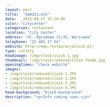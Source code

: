 ```yaml
---
layout: post
title:  "S&#321;oik"
date:   2015-09-27 15:16:00
color: "citycenter"
categories: restaurant
location: "City Center"
address: "Ul. Ogrodowa 31/35, Warszawa"
telephone: "22 401 17 54"
website: http://www.restauracjasloik.pl/
type: cutlery
headimage: /img/sloik/sloik_1.jpg
thumbnail: /img/sloik/reduced/sloik-thumb.jpg
openingtimes: "check website"
images:
- /img/sloik/reduced/sloik-1.JPG
- /img/sloik/reduced/sloik-2.JPG
- /img/sloik/reduced/sloik-3.JPG
- /img/sloik/reduced/sloik-4.JPG
head-background: "black-background"
description: "<p>Info coming soon.</p>"
---
```


